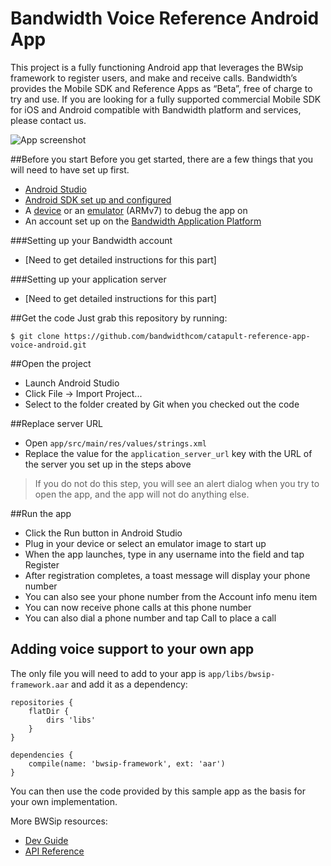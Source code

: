 Bandwidth Voice Reference Android App
===============================

This project is a fully functioning Android app that leverages the BWsip framework to register users, and make and receive calls. Bandwidth’s provides the Mobile SDK and Reference Apps as “Beta”, free of charge to try and use.  If you are looking for a fully supported commercial Mobile SDK for iOS and Android compatible with Bandwidth platform and services, please contact us. 

![App screenshot](https://github.com/bandwidthcom/catapult-reference-app-voice-android/blob/master/screenshot.png)

##Before you start
Before you get started, there are a few things that you will need to have set up first.
 - [Android Studio](http://developer.android.com/sdk/index.html)
 - [Android SDK set up and configured](http://developer.android.com/sdk/installing/index.html)
 - A [device](http://developer.android.com/tools/device.html) or an [emulator](http://developer.android.com/tools/devices/emulator.html) (ARMv7) to debug the app on
 - An account set up on the [Bandwidth Application Platform](https://catapult.inetwork.com/)

###Setting up your Bandwidth account
 - [Need to get detailed instructions for this part]
 
###Setting up your application server
 - [Need to get detailed instructions for this part]

##Get the code
Just grab this repository by running:

    $ git clone https://github.com/bandwidthcom/catapult-reference-app-voice-android.git

##Open the project
 - Launch Android Studio
 - Click File -> Import Project...
 - Select to the folder created by Git when you checked out the code

##Replace server URL
 - Open `app/src/main/res/values/strings.xml`
 - Replace the value for the `application_server_url` key with the URL of the server you set up in the steps above
 
> If you do not do this step, you will see an alert dialog when you try to open the app, and the app will not do anything else.

##Run the app
 - Click the Run button in Android Studio
 - Plug in your device or select an emulator image to start up
 - When the app launches, type in any username into the field and tap Register
 - After registration completes, a toast message will display your phone number
  - You can also see your phone number from the Account info menu item
 - You can now receive phone calls at this phone number
 - You can also dial a phone number and tap Call to place a call

## Adding voice support to your own app
The only file you will need to add to your app is ```app/libs/bwsip-framework.aar``` and add it as a dependency:

```
repositories {
    flatDir {
        dirs 'libs'
    }
}

dependencies {
    compile(name: 'bwsip-framework', ext: 'aar')
}
```

You can then use the code provided by this sample app as the basis for your own implementation.

More BWSip resources:

* [Dev Guide](https://github.com/bandwidthcom/catapult-reference-app-voice-android/blob/master/bwsip-dev-guide-android.pdf)
* [API Reference](https://github.com/bandwidthcom/catapult-reference-app-voice-android/blob/master/bwsip-api-android.pdf)
